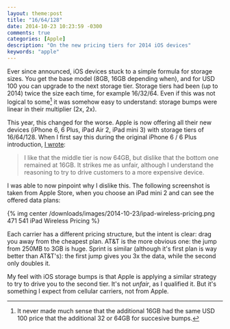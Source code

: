 ```yaml
---
layout: theme:post
title: "16/64/128"
date: 2014-10-23 10:23:59 -0300
comments: true
categories: [Apple]
description: "On the new pricing tiers for 2014 iOS devices"
keywords: "apple"
---
```

Ever since announced, iOS devices stuck to a simple formula for storage sizes. You get the base model (8GB, 16GB depending when), and for USD 100 you can upgrade to the next storage tier. Storage tiers had been (up to 2014) twice the size each time, for example 16/32/64. Even if this was not logical to some[^WhyIlogical] it was somehow easy to understand: storage bumps were linear in their multiplier (2x, 2x).

This year, this changed for the worse. Apple is now offering all their new devices (iPhone 6, 6 Plus, iPad Air 2, iPad mini 3) with storage tiers of 16/64/128. When I first say this during the original iPhone 6 / 6 Plus introduction, [I wrote][AppleWatchBlog]:

> I like that the middle tier is now 64GB, but dislike that the bottom one remained at 16GB. It strikes me as
> unfair, although I understand the reasoning to try to drive customers to a more expensive device.

I was able to now pinpoint why I dislike this. The following screenshot is taken from Apple Store, when you choose an iPad mini 2 and can see the offered data plans:

{% img center /downloads/images/2014-10-23/ipad-wireless-pricing.png 471 541 iPad Wireless Pricing %}

Each carrier has a different pricing structure, but the intent is clear: drag you away from the cheapest plan. AT&T is the more obvious one: the jump from 250MB to 3GB is huge. Sprint is similar (although it's first plan is way better than AT&T's): the first jump gives you 3x the data, while the second only doubles it.

My feel with iOS storage bumps is that Apple is applying a similar strategy to try to drive you to the second tier. It's not _unfair_, as I qualified it. But it's something I expect from cellular carriers, not from Apple.

[AppleWatchBlog]: http://pablin.org/2014/09/11/apple-watch-event-thoughts/
[^WhyIlogical]: It never made much sense that the additional 16GB had the same USD 100 price that the additional 32 or 64GB for succesive bumps.